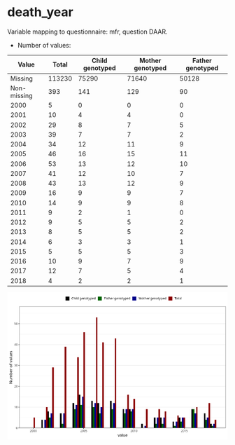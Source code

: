 # death_year
Variable mapping to questionnaire: mfr, question DAAR.
- Number of values:

| Value | Total | Child genotyped | Mother genotyped | Father genotyped |
| ----- | ----- | --------------- | ---------------- | ---------------- |
| Missing | 113230 | 75290 | 71640 | 50128 |
| Non-missing | 393 | 141 | 129 | 90 |
| 2000 | 5 | 0 | 0 | 0 |
| 2001 | 10 | 4 | 4 | 0 |
| 2002 | 29 | 8 | 7 | 5 |
| 2003 | 39 | 7 | 7 | 2 |
| 2004 | 34 | 12 | 11 | 9 |
| 2005 | 46 | 16 | 15 | 11 |
| 2006 | 53 | 13 | 12 | 10 |
| 2007 | 41 | 12 | 10 | 7 |
| 2008 | 43 | 13 | 12 | 9 |
| 2009 | 16 | 9 | 9 | 7 |
| 2010 | 14 | 9 | 9 | 8 |
| 2011 | 9 | 2 | 1 | 0 |
| 2012 | 9 | 5 | 5 | 2 |
| 2013 | 8 | 5 | 5 | 2 |
| 2014 | 6 | 3 | 3 | 1 |
| 2015 | 5 | 5 | 5 | 3 |
| 2016 | 10 | 9 | 7 | 9 |
| 2017 | 12 | 7 | 5 | 4 |
| 2018 | 4 | 2 | 2 | 1 |



![](death_year_n.png)



